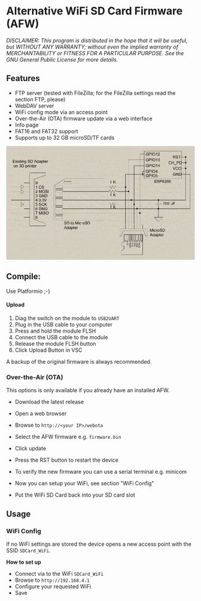 # Alternative WiFi SD Card Firmware (AFW)

*DISCLAIMER: This program is distributed in the hope that it will be useful, but WITHOUT ANY WARRANTY; without even the implied warranty of MERCHANTABILITY or FITNESS FOR A PARTICULAR PURPOSE. See the GNU General Public License for more details.*

## Features

* FTP server (tested with FileZilla; for the FileZilla settings read the section FTP, please)
* WebDAV server
* WiFi config mode via an access point
* Over-the-Air (OTA) firmware update via a web interface
* Info page
* FAT16 and FAT32 support
* Supports up to 32 GB microSD/TF cards

![Printer Hookup Diagram](PrinterHookup2.jpg)

## Compile:

Use Platformio ;-)

#### Upload

1. Diag the switch on the module to `USB2UART`
2. Plug in the USB cable to your computer
3. Press and hold the module FLSH
4. Connect the USB cable to the module
5. Release the module FLSH button
6. Click Upload Button in VSC

A backup of the original firmware is always recommended.

### Over-the-Air (OTA)
This options is only available if you already have an installed AFW.

* Download the latest release
* Open a web browser
* Browse to `http://<your IP>/webota`
* Select the AFW firmware e.g. `firmware.bin`
* Click update


* Press the RST button to restart the device
* To verify the new firmware you can use a serial terminal e.g. minicom

* Now you can setup your WiFi, see section "WiFi Config"
* Put the WiFi SD Card back into your SD card slot

## Usage

### WiFi Config
If no WiFi settings are stored the device opens a new access point with the SSID `SDCard_WiFi`.

**How to set up**

* Connect via to the WiFi `SDCard_WiFi`
* Browse to `http://192.168.4.1`
* Configure your requested WiFi
* Save
